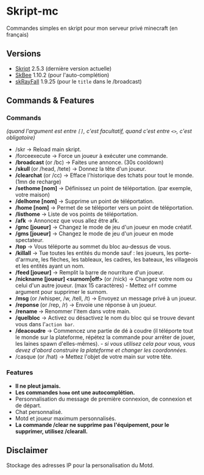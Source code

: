 # Skript-mc
Commandes simples en skript pour mon serveur privé minecraft (en français)

## Versions
- [Skript](https://github.com/SkriptLang/Skript) 2.5.3 (dernière version actuelle)
- [SkBee](https://github.com/ShaneBeee/SkBee) 1.10.2 (pour l'auto-complétion)
- [skRayFall](https://dev.bukkit.org/projects/skrayfall) 1.9.25 (pour le `title` dans le /broadcast)

## Commands & Features
### Commands
*(quand l'argument est entre `[]`, c'est facultatif, quand c'est entre `<>`, c'est obligatoire)*
- /skr -> Reload main skript.
- /forceexecute <joueur> <commande> -> Force un joueur à exécuter une commande.
- **/broadcast <message>** (or /bc) -> Faites une annonce. (30s cooldown)
- **/skull <joueur>** (or /head, /tete) -> Donnez la tête d'un joueur.
- **/clearchat** (or /cc) -> Efface l'historique des tchats pour tout le monde. (1mn de recharge)
- **/sethome [nom]** -> Définissez un point de téléportation. (par exemple, votre maison)
- **/delhome [nom]** -> Supprime un point de téléportation.
- **/home [nom]** -> Permet de se téléporter vers un point de téléportation.
- **/listhome** -> Liste de vos points de téléportation.
- **/afk** -> Annoncez que vous allez être afk.
- **/gmc [joueur]** -> Changez le mode de jeu d'un joueur en mode créatif.
- **/gms [joueur]** -> Changez le mode de jeu d'un joueur en mode spectateur.
- **/top** -> Vous téléporte au sommet du bloc au-dessus de vous.
- **/killall** -> Tue toutes les entités du monde sauf : les joueurs, les porte-d'armure, les flèches, les tableaux, les cadres, les bateaux, les villageois et les entités ayant un nom.
- **/feed [joueur]** -> Remplit la barre de nourriture d'un joueur.
- **/nickname [joueur] <surnom|off>** (or /nick) -> Changez votre nom ou celui d'un autre joueur. (max 15 caractères) - Mettez `off` comme argument pour supprimer le surnom.
- **/msg <joueur> <message>** (or /whisper, /w, /tell, /t) -> Envoyez un message privé à un joueur.
- **/reponse <message>** (or /rep, /r) -> Envoie une réponse à un joueur.
- **/rename <nom>** -> Renommer l'item dans votre main.
- **/quelbloc** -> Activez ou désactivez le nom du bloc qui se trouve devant vous dans l'`action bar`.
- **/deacoudre** -> Commencez une partie de dé à coudre (il téléporte tout le monde sur la plateforme, répétez la commande pour arrêter de jouer, les laines spawn d'elles-mêmes). - *si vous utilisez cela pour vous, vous devez d'abord construire la plateforme et changer les coordonnées.*
- /casque (or /hat) -> Mettez l'objet de votre main sur votre tête.

### Features
- **Il ne pleut jamais.**
- **Les commandes `home` ont une autocomplétion.**
- Personnalisation du message de première connexion, de connexion et de départ.
- Chat personnalisé.
- Motd et joueur maximum personnalisés.
- **La commande /clear ne supprime pas l'équipement, pour le supprimer, utilisez /clearall.**

## Disclaimer
Stockage des adresses IP pour la personalisation du Motd.
